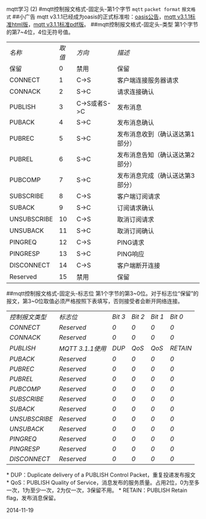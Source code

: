 mqtt学习 (2)
#mqtt控制报文格式-固定头-第1个字节
`mqtt` `packet format` `报文格式`
##小广告
mqtt v3.1.1已经成为oasis的正式标准啦：[oasis公告](https://www.oasis-open.org/news/announcements/mqtt-version-3-1-1-becomes-an-oasis-standard)，[mqtt v3.1.1标准html版](http://docs.oasis-open.org/mqtt/mqtt/v3.1.1/os/mqtt-v3.1.1-os.html)，[mqtt v3.1.1标准pdf版](http://docs.oasis-open.org/mqtt/mqtt/v3.1.1/os/mqtt-v3.1.1-os.pdf)。
##mqtt控制报文格式-固定头-类型
第1个字节的第7~4位，4位无符号值。
<table>
<tbody>
<tr><td><em>名称</em></td><td><em>取值</em></td><td><em>方向</em></td><td><em>描述</em></td></tr>
<tr><td>保留</td><td>0</td><td>禁用</td><td>保留</td></tr>
<tr><td>CONNECT</td><td>1</td><td>C->S</td><td>客户端连接服务器请求</td></tr>
<tr><td>CONNACK</td><td>2</td><td>S->C</td><td>请求连接确认</td></tr>
<tr><td>PUBLISH</td><td>3</td><td>C->S或者S->C</td><td>发布消息</td></tr>
<tr><td>PUBACK</td><td>4</td><td>S->C</td><td>发布消息确认</td></tr>
<tr><td>PUBREC</td><td>5</td><td>S->C</td><td>发布消息收到（确认送达第1部分）</td></tr>
<tr><td>PUBREL</td><td>6</td><td>S->C</td><td>发布消息告知（确认送达第2部分）</td></tr>
<tr><td>PUBCOMP</td><td>7</td><td>S->C</td><td>发布消息完成（确认送达第3部分）</td></tr>
<tr><td>SUBSCRIBE</td><td>8</td><td>C->S</td><td>客户端订阅请求</td></tr>
<tr><td>SUBACK</td><td>9</td><td>S->C</td><td>订阅请求确认</td></tr>
<tr><td>UNSUBSCRIBE</td><td>10</td><td>C->S</td><td>取消订阅请求</td></tr>
<tr><td>UNSUBACK</td><td>11</td><td>S->C</td><td>取消订阅确认</td></tr>
<tr><td>PINGREQ</td><td>12</td><td>C->S</td><td>PING请求</td></tr>
<tr><td>PINGRESP</td><td>13</td><td>S->C</td><td>PING响应</td></tr>
<tr><td>DISCONNECT</td><td>14</td><td>C->S</td><td>客户端断开连接</td></tr>
<tr><td>Reserved</td><td>15</td><td>禁用</td><td>保留</td></tr>
</tbody>
</table>
##mqtt控制报文格式-固定头-标志位
第1个字节的第3~0位。对于标志位“保留”的报文，第3~0位取值必须严格按照下表填写，否则接受者会断开网络连接。
<table>
<tbody>
<tr><td><em>控制报文类型</em></td><td><em>标志位</em></td><td><em>Bit 3</em></td><td><em>Bit 2</em></td><td><em>Bit 1</em></td><td><em>Bit 0</em></td></tr>
<tr><td><em>CONNECT</em></td><td><em>Reserved</em></td><td><em>0</em></td><td><em>0</em></td><td><em>0</em></td><td><em>0</em></td></tr>
<tr><td><em>CONNACK</em></td><td><em>Reserved</em></td><td><em>0</em></td><td><em>0</em></td><td><em>0</em></td><td><em>0</em></td></tr>
<tr><td><em>PUBLISH</em></td><td><em>MQTT 3.1.1使用</em></td><td><em>DUP</em></td><td><em>QoS</em></td><td><em>QoS</em></td><td><em>RETAIN</em></td></tr>
<tr><td><em>PUBACK</em></td><td><em>Reserved</em></td><td><em>0</em></td><td><em>0</em></td><td><em>0</em></td><td><em>0</em></td></tr>
<tr><td><em>PUBREC</em></td><td><em>Reserved</em></td><td><em>0</em></td><td><em>0</em></td><td><em>0</em></td><td><em>0</em></td></tr>
<tr><td><em>PUBREL</em></td><td><em>Reserved</em></td><td><em>0</em></td><td><em>0</em></td><td><em>0</em></td><td><em>0</em></td></tr>
<tr><td><em>PUBCOMP</em></td><td><em>Reserved</em></td><td><em>0</em></td><td><em>0</em></td><td><em>0</em></td><td><em>0</em></td></tr>
<tr><td><em>SUBSCRIBE
</em></td><td><em>Reserved</em></td><td><em>0</em></td><td><em>0</em></td><td><em>0</em></td><td><em>0</em></td></tr>
<tr><td><em>SUBACK
</em></td><td><em>Reserved</em></td><td><em>0</em></td><td><em>0</em></td><td><em>0</em></td><td><em>0</em></td></tr>
<tr><td><em>UNSUBSCRIBE
</em></td><td><em>Reserved</em></td><td><em>0</em></td><td><em>0</em></td><td><em>0</em></td><td><em>0</em></td></tr>
<tr><td><em>UNSUBACK
</em></td><td><em>Reserved</em></td><td><em>0</em></td><td><em>0</em></td><td><em>0</em></td><td><em>0</em></td></tr>
<tr><td><em>PINGREQ
</em></td><td><em>Reserved</em></td><td><em>0</em></td><td><em>0</em></td><td><em>0</em></td><td><em>0</em></td></tr>
<tr><td><em>PINGRESP
</em></td><td><em>Reserved</em></td><td><em>0</em></td><td><em>0</em></td><td><em>0</em></td><td><em>0</em></td></tr>
<tr><td><em>DISCONNECT
</em></td><td><em>Reserved</em></td><td><em>0</em></td><td><em>0</em></td><td><em>0</em></td><td><em>0</em></td></tr>
</tbody>
</table>
* DUP：Duplicate delivery of a PUBLISH Control Packet，重复投递发布报文
* QoS：PUBLISH Quality of Service，消息发布的服务质量。占用2位，0为至多一次，1为至少一次，2为仅一次，3保留不用。
* RETAIN：PUBLISH Retain flag，发布消息保留。

2014-11-19

